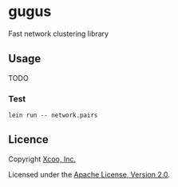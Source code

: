 # gugus

Fast network clustering library

## Usage

TODO

### Test

```
lein run -- network.pairs
```

## Licence

Copyright [Xcoo, Inc.][xcoo.jp]

Licensed under the [Apache License, Version 2.0][apache-license-2.0].

[xcoo.jp]: https://xcoo.jp
[apache-license-2.0]: http://www.apache.org/licenses/LICENSE-2.0.html
